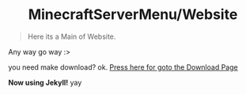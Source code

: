 <h1 align="center"> MinecraftServerMenu/Website </h1>

> Here its a Main of Website.

Any way go way :>

you need make download? ok. <a href="https://RamiresOliv.github.io/MinecraftServerMenu/Download">Press here for goto the Download Page</a>

<strong>Now using Jekyll!</strong> yay
